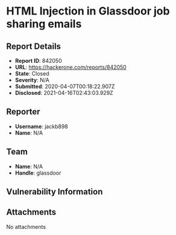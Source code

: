 # HTML Injection in Glassdoor job sharing emails

## Report Details
- **Report ID**: 842050
- **URL**: https://hackerone.com/reports/842050
- **State**: Closed
- **Severity**: N/A
- **Submitted**: 2020-04-07T00:18:22.907Z
- **Disclosed**: 2021-04-16T02:43:03.929Z

## Reporter
- **Username**: jackb898
- **Name**: N/A

## Team
- **Name**: N/A
- **Handle**: glassdoor

## Vulnerability Information


## Attachments
No attachments
